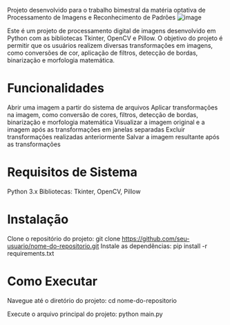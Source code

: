 Projeto desenvolvido para o trabalho bimestral da matéria optativa de Processamento de Imagens e Reconhecimento de Padrões
![image](https://github.com/ana-cdk/pdi-bimestral1/assets/116082619/468689fb-cf38-4f24-8279-dcaef3154c99)

Este é um projeto de processamento digital de imagens desenvolvido em Python com as bibliotecas Tkinter, OpenCV e Pillow. O objetivo do projeto é permitir que os usuários realizem diversas transformações em imagens, como conversões de cor, aplicação de filtros, detecção de bordas, binarização e morfologia matemática.

# Funcionalidades
Abrir uma imagem a partir do sistema de arquivos
Aplicar transformações na imagem, como conversão de cores, filtros, detecção de bordas, binarização e morfologia matemática
Visualizar a imagem original e a imagem após as transformações em janelas separadas
Excluir transformações realizadas anteriormente
Salvar a imagem resultante após as transformações

# Requisitos de Sistema
Python 3.x
Bibliotecas: Tkinter, OpenCV, Pillow

# Instalação
Clone o repositório do projeto:
git clone https://github.com/seu-usuario/nome-do-repositorio.git
Instale as dependências:
pip install -r requirements.txt

# Como Executar
Navegue até o diretório do projeto:
cd nome-do-repositorio

Execute o arquivo principal do projeto:
python main.py
